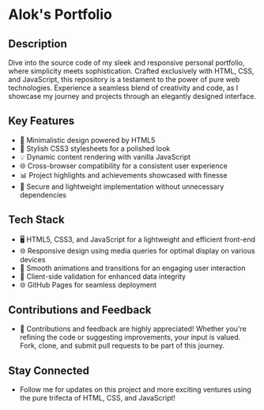 # Alok's Portfolio

## Description
Dive into the source code of my sleek and responsive personal portfolio, where simplicity meets sophistication. Crafted exclusively with HTML, CSS, and JavaScript, this repository is a testament to the power of pure web technologies. Experience a seamless blend of creativity and code, as I showcase my journey and projects through an elegantly designed interface.

## Key Features
- 🚀 Minimalistic design powered by HTML5
- 🎨 Stylish CSS3 stylesheets for a polished look
- 💡 Dynamic content rendering with vanilla JavaScript
- 🌐 Cross-browser compatibility for a consistent user experience
- 📊 Project highlights and achievements showcased with finesse
- 🔐 Secure and lightweight implementation without unnecessary dependencies

## Tech Stack
- 🖥️ HTML5, CSS3, and JavaScript for a lightweight and efficient front-end
- 🌐 Responsive design using media queries for optimal display on various devices
- 🚀 Smooth animations and transitions for an engaging user interaction
- 🔐 Client-side validation for enhanced data integrity
- 🌐 GitHub Pages for seamless deployment

## Contributions and Feedback
- 🤝 Contributions and feedback are highly appreciated! Whether you're refining the code or suggesting improvements, your input is valued. Fork, clone, and submit pull requests to be part of this journey.

## Stay Connected
- Follow me for updates on this project and more exciting ventures using the pure trifecta of HTML, CSS, and JavaScript!
